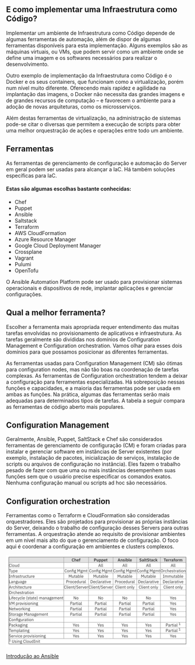 E como implementar uma Infraestrutura como Código?
--------------------------------------------------

Implementar um ambiente de Infraestrutura como Código depende de algumas ferramentas de automação, além de dispor de algumas ferramentas disponíveis para esta implementação. Alguns exemplos são as máquinas virtuais, ou VMs, que podem servir como um ambiente onde se define uma imagem e os softwares necessários para realizar o desenvolvimento.

Outro exemplo de implementação da Infraestrutura como Código é o Docker e os seus containers, que funcionam como a virtualização, porém num nível muito diferente. Oferecendo mais rapidez e agilidade na implantação das imagens, o Docker não necessita das grandes imagens e de grandes recursos de computação – e favorecem o ambiente para a adoção de novas arquiteturas, como os microsserviços.

Além destas ferramentas de virtualização, na administração de sistemas pode-se citar o diversas que permitem a execução de scripts para obter uma melhor orquestração de ações e operações entre todo um ambiente.

Ferramentas
-----------

As ferramentas de gerenciamento de configuração e automação do Server em geral podem ser usadas para alcançar a IaC. Há também soluções específicas para IaC. 

#### Estas são algumas escolhas bastante conhecidas:

*   Chef
*   Puppet
*   Ansible
*   Saltstack
*   Terraform 
*   AWS CloudFormation
*   Azure Resource Manager 
*   Google Cloud Deployment Manager
*   Crossplane
*   Vagrant
*   Pulumi
*   OpenTofu

O Ansible Automation Platform pode ser usado para provisionar sistemas operacionais e dispositivos de rede, implantar aplicações e gerenciar configurações.


Qual a melhor ferramenta?
-------------------------

Escolher a ferramenta mais apropriada requer entendimento das muitas tarefas envolvidas no provisionamento de aplicativos e infraestrutura. As tarefas geralmente são divididas nos domínios de Configuration Management e Configuration orchestration. Vamos olhar para esses dois domínios para que possamos posicionar as diferentes ferramentas.

As ferramentas usadas para Configuration Management (CM) são ótimas para configuration nodes, mas não tão boas na coordenação de tarefas complexas. As ferramentas de Configuration orchestration tendem a deixar a configuração para ferramentas especializadas. Há sobreposição nessas funções e capacidades, e a maioria das ferramentas pode ser usada em ambas as funções. Na prática, algumas das ferramentas serão mais adequadas para determinados tipos de tarefas. A tabela a seguir compara as ferramentas de código aberto mais populares.

Configuration Management
------------------------

Geralmente, Ansible, Puppet, SaltStack e Chef são considerados ferramentas de gerenciamento de configuração (CM) e foram criadas para instalar e gerenciar software em instâncias de Server existentes (por exemplo, instalação de pacotes, inicialização de serviços, instalação de scripts ou arquivos de configuração no instância). Eles fazem o trabalho pesado de fazer com que uma ou mais instâncias desempenhem suas funções sem que o usuário precise especificar os comandos exatos. Nenhuma configuração manual ou scripts ad hoc são necessários.

Configuration orchestration
---------------------------

Ferramentas como o Terraform e CloudFormation são consideradas orquestradores. Eles são projetados para provisionar as próprias instâncias do Server, deixando o trabalho de configuração desses Servers para outras ferramentas. A orquestração atende ao requisito de provisionar ambientes em um nível mais alto do que o gerenciamento de configuração. O foco aqui é coordenar a configuração em ambientes e clusters complexos.


![IaC toos -  compare tools](images/compare-tools.png)

[Introdução ao Ansible](https://www.redhat.com/pt-br/topics/automation/learning-ansible-tutorial "artigo | Introdução ao Ansible")

